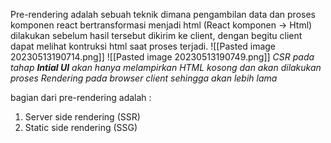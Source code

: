 Pre-rendering adalah sebuah teknik dimana pengambilan data dan proses komponen react bertransformasi menjadi html (React komponen -> Html) dilakukan sebelum hasil tersebut dikirim ke client, dengan begitu client dapat melihat kontruksi html saat proses terjadi.
![[Pasted image 20230513190714.png]]
![[Pasted image 20230513190749.png]]
*CSR pada tahap **Intial UI** akan hanya melampirkan HTML kosong dan akan dilakukan proses Rendering pada browser client sehingga akan lebih lama*


bagian dari pre-rendering adalah :
1. Server side rendering (SSR)
2. Static side rendering (SSG)

